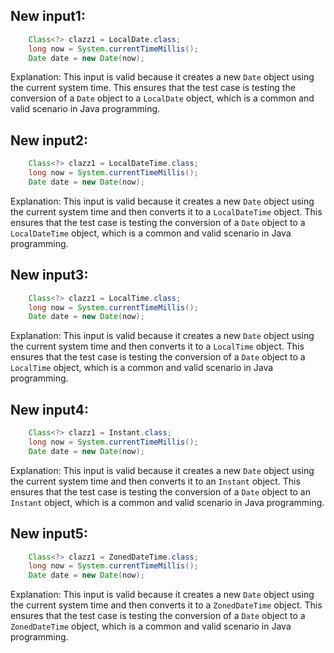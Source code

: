 ## New input1:
```java
    Class<?> clazz1 = LocalDate.class;
    long now = System.currentTimeMillis();
    Date date = new Date(now);
```
Explanation: This input is valid because it creates a new `Date` object using the current system time. This ensures that the test case is testing the conversion of a `Date` object to a `LocalDate` object, which is a common and valid scenario in Java programming.

## New input2:
```java
    Class<?> clazz1 = LocalDateTime.class;
    long now = System.currentTimeMillis();
    Date date = new Date(now);
```
Explanation: This input is valid because it creates a new `Date` object using the current system time and then converts it to a `LocalDateTime` object. This ensures that the test case is testing the conversion of a `Date` object to a `LocalDateTime` object, which is a common and valid scenario in Java programming.

## New input3:
```java
    Class<?> clazz1 = LocalTime.class;
    long now = System.currentTimeMillis();
    Date date = new Date(now);
```
Explanation: This input is valid because it creates a new `Date` object using the current system time and then converts it to a `LocalTime` object. This ensures that the test case is testing the conversion of a `Date` object to a `LocalTime` object, which is a common and valid scenario in Java programming.

## New input4:
```java
    Class<?> clazz1 = Instant.class;
    long now = System.currentTimeMillis();
    Date date = new Date(now);
```
Explanation: This input is valid because it creates a new `Date` object using the current system time and then converts it to an `Instant` object. This ensures that the test case is testing the conversion of a `Date` object to an `Instant` object, which is a common and valid scenario in Java programming.

## New input5:
```java
    Class<?> clazz1 = ZonedDateTime.class;
    long now = System.currentTimeMillis();
    Date date = new Date(now);
```
Explanation: This input is valid because it creates a new `Date` object using the current system time and then converts it to a `ZonedDateTime` object. This ensures that the test case is testing the conversion of a `Date` object to a `ZonedDateTime` object, which is a common and valid scenario in Java programming.
